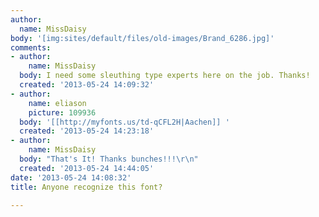 ```yaml
---
author:
  name: MissDaisy
body: '[img:sites/default/files/old-images/Brand_6286.jpg]'
comments:
- author:
    name: MissDaisy
  body: I need some sleuthing type experts here on the job. Thanks!
  created: '2013-05-24 14:09:32'
- author:
    name: eliason
    picture: 109936
  body: '[[http://myfonts.us/td-qCFL2H|Aachen]] '
  created: '2013-05-24 14:23:18'
- author:
    name: MissDaisy
  body: "That's It! Thanks bunches!!!\r\n"
  created: '2013-05-24 14:44:05'
date: '2013-05-24 14:08:32'
title: Anyone recognize this font?

---
```

